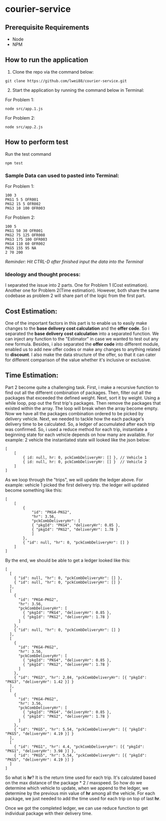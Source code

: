 # courier-service

## Prerequisite Requirements

- Node
- NPM

## How to run the application

1. Clone the repo via the command below:

```
git clone https://github.com/lwei88/courier-service.git
```

2. Start the application by running the command below in Terminal:

For Problem 1:

```
node src/app.1.js
```

For Problem 2:

```
node src/app.2.js
```

## How to perform test

Run the test command

```
npm test
```

### Sample Data can used to pasted into Terminal:

For Problem 1:

```
100 3
PKG1 5 5 OFR001
PKG2 15 5 OFR002
PKG3 10 100 OFR003
```

For Problem 2:

```
100 5
PKG1 50 30 OFR001
PKG2 75 125 OFR008
PKG3 175 100 OFR003
PKG4 110 60 OFR002
PKG5 155 95 NA
2 70 200
```

_Reminder: Hit CTRL-D after finished input the data into the Terminal_

###

### Ideology and thought process:

I separated the issue into 2 parts. One for Problem 1 (Cost estimation). Another one for Problem 2(Time estimation). However, both share the same codebase as problem 2 will share part of the logic from the first part.

## Cost Estimation:

One of the important factors in this part is to enable us to easily make changes to the **base delivery cost calculation** and the **offer code**.
So i separated the **base delivery cost calculation** into a separated function. We can inject any function to the "Estimator" in case we wanted to test out any new formula.
Besides, i also separated the **offer code** into different module, enabled us to add new offer codes or make any changes to anything related to **discount**.
I also make the data structure of the offer, so that it can cater for different comparison of the value whether it's inclusive or exclusive.

## Time Estimation:

Part 2 become quite a challenging task.
First, i make a recursive function to find out all the different combination of packages. Then, filter out all the packages that exceeded the defined weight. Next, sort it by weight. Using a while loop, pop out the first trip's packages. Then remove the packages that existed within the array. The loop will break when the array become empty.
Now we have all the packages combination ordered to be picked by delivery vehicle.
Next, we needed to tackle how the each package's delivery time to be calculated. So, a ledger of accumulated after each trip was confirmed.
So, i used a reduce method for each trip, instantiate a beginning state for each vehicle depends on how many are available. For example: 2 vehicle the instantiated state will looked like the json below:

```
[
    [
        { id: null, hr: 0, pckCombDeliveryHr: [] }, // Vehicle 1
        { id: null, hr: 0, pckCombDeliveryHr: [] }  // Vehicle 2
    ]
]
```

As we loop through the "trips", we will update the ledger above. For example: vehicle 1 picked the first delivery trip. the ledger will updated become something like this:

```
[
    [
        {
            "id": "PKG4-PKG2",
            "hr": 3.56,
            "pckCombDeliveryHr": [
            { "pkgId": "PKG4", "deliveryHr": 0.85 },
            { "pkgId": "PKG2", "deliveryHr": 1.78 }
            ]
        },
        { "id": null, "hr": 0, "pckCombDeliveryHr": [] }
    ]
]
```

By the end, we should be able to get a ledger looked like this:

```
[
  [
    { "id": null, "hr": 0, "pckCombDeliveryHr": [] },
    { "id": null, "hr": 0, "pckCombDeliveryHr": [] }
  ],
  [
    {
      "id": "PKG4-PKG2",
      "hr": 3.56,
      "pckCombDeliveryHr": [
        { "pkgId": "PKG4", "deliveryHr": 0.85 },
        { "pkgId": "PKG2", "deliveryHr": 1.78 }
      ]
    },
    { "id": null, "hr": 0, "pckCombDeliveryHr": [] }
  ],
  [
    {
      "id": "PKG4-PKG2",
      "hr": 3.56,
      "pckCombDeliveryHr": [
        { "pkgId": "PKG4", "deliveryHr": 0.85 },
        { "pkgId": "PKG2", "deliveryHr": 1.78 }
      ]
    },
    { "id": "PKG3", "hr": 2.84, "pckCombDeliveryHr": [{ "pkgId": "PKG3", "deliveryHr": 1.42 }] }
  ],
  [
    {
      "id": "PKG4-PKG2",
      "hr": 3.56,
      "pckCombDeliveryHr": [
        { "pkgId": "PKG4", "deliveryHr": 0.85 },
        { "pkgId": "PKG2", "deliveryHr": 1.78 }
      ]
    },
    { "id": "PKG5", "hr": 5.54, "pckCombDeliveryHr": [{ "pkgId": "PKG5", "deliveryHr": 4.19 }] }
  ],
  [
    { "id": "PKG1", "hr": 4.4, "pckCombDeliveryHr": [{ "pkgId": "PKG1", "deliveryHr": 3.98 }] },
    { "id": "PKG5", "hr": 5.54, "pckCombDeliveryHr": [{ "pkgId": "PKG5", "deliveryHr": 4.19 }] }
  ]
]
```

So what is **hr**?
It is the return time used for each trip. It's calculated based on the max distance of the package \* 2 / maxspeed.
So how do we determine which vehicle to update, when we append to the ledger, we determine by the previous min value of **hr** among all the vehicle.
For each package, we just needed to add the time used for each trip on top of last **hr**.

Once we got the completed ledger, we can use reduce function to get individual package with their delivery time.
